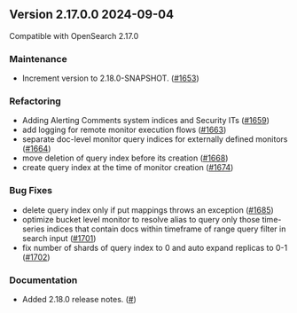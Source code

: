 ## Version 2.17.0.0 2024-09-04
Compatible with OpenSearch 2.17.0

### Maintenance
* Increment version to 2.18.0-SNAPSHOT. ([#1653](https://github.com/opensearch-project/alerting/pull/1653))

### Refactoring
* Adding Alerting Comments system indices and Security ITs ([#1659](https://github.com/opensearch-project/alerting/pull/1659))
* add logging for remote monitor execution flows ([#1663](https://github.com/opensearch-project/alerting/pull/1663))
* separate doc-level monitor query indices for externally defined monitors ([#1664](https://github.com/opensearch-project/alerting/pull/1664))
* move deletion of query index before its creation ([#1668](https://github.com/opensearch-project/alerting/pull/1668))
* create query index at the time of monitor creation ([#1674](https://github.com/opensearch-project/alerting/pull/1674))


### Bug Fixes
* delete query index only if put mappings throws an exception ([#1685](https://github.com/opensearch-project/alerting/pull/1685))
* optimize bucket level monitor to resolve alias to query only those time-series indices that contain docs within timeframe of range query filter in search input ([#1701](https://github.com/opensearch-project/alerting/pull/1701))
* fix number of shards of query index to 0 and auto expand replicas to 0-1 ([#1702](https://github.com/opensearch-project/alerting/pull/1702))

### Documentation
* Added 2.18.0 release notes. ([#]())